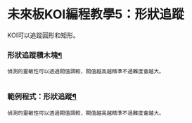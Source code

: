 # 未來板KOI編程教學5：形狀追蹤

KOI可以追蹤圓形和矩形。

### 形狀追蹤積木塊[¶](broken-reference)

```
偵測的靈敏性可以透過閥值調較，閥值越高越精準不過難度會越大。
```

<figure><img src="https://kittenbothk.readthedocs.io/en/latest/_images/koi_shape.png" alt=""><figcaption></figcaption></figure>

### 範例程式：形狀追蹤[¶](broken-reference)

```
偵測的靈敏性可以透過閥值調較，閥值越高越精準不過難度會越大。
```

<figure><img src="https://kittenbothk.readthedocs.io/en/latest/_images/koi_shape_code.png" alt=""><figcaption></figcaption></figure>
